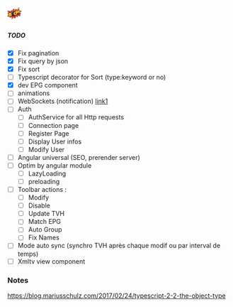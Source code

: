﻿![alt text](https://github.com/Fazzani/Synker2/blob/master/WebClient/wwwroot/favicon-32x32.png?raw=true)
##### TODO

- [x] Fix pagination
- [x] Fix query by json
- [x] Fix sort
- [ ] Typescript decorator for Sort (type:keyword or no)
- [x] dev EPG component
- [ ] animations
- [ ] WebSockets (notification) [link1](https://tutorialedge.net/typescript/angular/angular-websockets-tutorial/)
- [ ] Auth
  - [ ] AuthService for all Http requests
  - [ ] Connection page
  - [ ] Register Page
  - [ ] Display User infos
  - [ ] Modify User
- [ ] Angular universal (SEO, prerender server)
- [ ] Optim by angular module
  - [ ] LazyLoading
  - [ ] preloading
- [ ] Toolbar actions :
    - [ ] Modify
    - [ ] Disable
    - [ ] Update TVH
    - [ ] Match EPG
    - [ ] Auto Group
    - [ ] Fix Names
- [ ] Mode auto sync (synchro TVH après chaque modif ou par interval de temps)
- [ ] Xmltv view component

### Notes
https://blog.mariusschulz.com/2017/02/24/typescript-2-2-the-object-type

